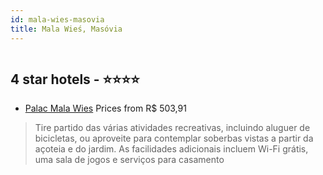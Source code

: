 ```yaml
---
id: mala-wies-masovia
title: Mala Wieś, Masóvia
---
```


<center><img src="https://i.travelapi.com/hotels/21000000/20620000/20614500/20614489/3a072b1e_z.jpg" alt="" /></center>


##  4 star hotels - ⭐️⭐️⭐️⭐️

-    [Palac Mala Wies](https://us.hurb.com/hotels/mala-wies/palac-mala-wies-HT-T5Y5?cmp=18055) Prices from R$ 503,91
   > Tire partido das várias atividades recreativas, incluindo aluguer de bicicletas, ou aproveite para contemplar soberbas vistas a partir da açoteia e do jardim. As facilidades adicionais incluem Wi-Fi grátis, uma sala de jogos e serviços para casamento
